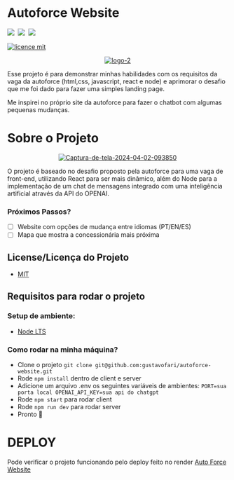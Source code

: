 # Autoforce Website
<img src ="https://img.shields.io/badge/Node.js-43853D?style=for-the-badge&logo=node-dot-js&logoColor=white" />&nbsp;
<img src ="https://img.shields.io/badge/React-20232A?style=for-the-badge&logo=react&logoColor=61DAFB" />&nbsp;
<img src ="https://img.shields.io/badge/JavaScript-F7DF1E?style=for-the-badge&logo=javascript&logoColor=black" />&nbsp;

[![licence mit](https://img.shields.io/badge/licence-MIT-blue.svg)](./LICENSE)

<p align="center">
 <a href="https://ibb.co/ns0QK5T"><img src="https://blog.autoforce.com/wp-content/uploads/2020/06/logo-2.png" alt="logo-2" border="0"></a>
</p>

Esse projeto é para demonstrar minhas habilidades com os requisitos da vaga da autoforce (html,css, javascript, react e node) e aprimorar o desafio que me foi dado para fazer uma simples landing page.

Me inspirei no próprio site da autoforce para fazer o chatbot com algumas pequenas mudanças.

# Sobre o Projeto
<p align="center">
 <a href="https://ibb.co/mD1G5Px"><img src="https://i.ibb.co/Bzdt2Y1/Captura-de-tela-2024-04-02-093850.png" alt="Captura-de-tela-2024-04-02-093850" border="0"></a>
</p>
<p>
O projeto é baseado no desafio proposto pela autoforce para uma vaga de front-end, utilizando React para ser mais dinâmico, além do Node para a implementação de um chat de mensagens integrado com uma inteligência artificial através da API do OPENAI.
</p>


### Próximos Passos?
- [ ] Website com opções de mudança entre idiomas (PT/EN/ES)
- [ ] Mapa que mostra a concessionária mais próxima

## License/Licença do Projeto

- [MIT](./LICENSE)

## Requisitos para rodar o projeto

### Setup de ambiente:

- [Node LTS](https://nodejs.org/en)

### Como rodar na minha máquina?

- Clone o projeto `git clone git@github.com:gustavofari/autoforce-website.git`
- Rode `npm install` dentro de client e server
- Adicione um arquivo .env os seguintes variáveis de ambientes:
  `PORT=sua porta local
   OPENAI_API_KEY=sua api do chatgpt`
- Rode `npm start` para rodar client
- Rode `npm run dev` para rodar server
- Pronto 🎉

# DEPLOY 
Pode verificar o projeto funcionando pelo deploy feito no render [Auto Force Website](https://autoforce-frontend-react.onrender.com/)

